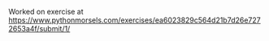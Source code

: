 Worked on exercise at https://www.pythonmorsels.com/exercises/ea6023829c564d21b7d26e7272653a4f/submit/1/

